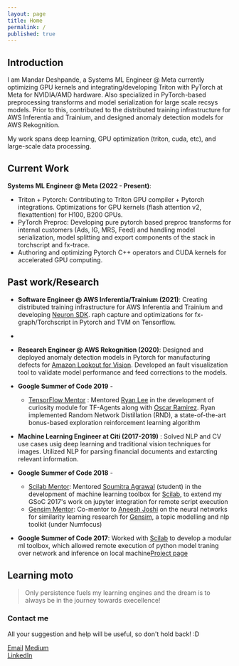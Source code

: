 ```yaml
---
layout: page
title: Home
permalink: /
published: true
---
```

## Introduction

I am Mandar Deshpande, a Systems ML Engineer @ Meta currently optimizing GPU kernels and integrating/developing Triton with PyTorch at Meta for NVIDIA/AMD hardware. Also specialized in PyTorch-based preprocessing transforms and model serialization for large scale recsys models. Prior to this, contributed to the distributed training infrastructure for AWS Inferentia and Trainium, and designed anomaly detection models for AWS Rekognition. 

My work spans deep learning, GPU optimization (triton, cuda, etc), and large-scale data processing.


## Current Work

**Systems ML Engineer @ Meta (2022 - Present)**: 
  - Triton + Pytorch: Contributing to Triton GPU compiler + Pytorch integrations. Optimizations for GPU kernels (flash attention v2, flexattention) for H100, B200 GPUs.
  - PyTorch Preproc: Developing pure pytorch based preproc transforms for internal customers (Ads, IG, MRS, Feed) and handling model serialization, model splitting and export components of the stack in torchscript and fx-trace.
  - Authoring and optimizing Pytorch C++ operators and CUDA kernels for accelerated GPU computing.

## Past work/Research

- **Software Engineer @ AWS Inferentia/Trainium (2021)**: Creating distributed training infrastructure for AWS Inferentia and Trainium and developing [Neuron SDK](https://awsdocs-neuron.readthedocs-hosted.com/en/latest/).  raph capture and optimizations for fx-graph/Torchscript in Pytorch and TVM on Tensorflow.
- 
- **Research Engineer @ AWS Rekognition (2020)**:  Designed and deployed anomaly detection models in Pytorch for manufacturing defects for [Amazon Lookout for Vision](https://aws.amazon.com/lookout-for-vision/). Developed an fault visualization tool to validate model performance and feed corrections to the models.

- **Google Summer of Code 2019** -
  - [TensorFlow Mentor](https://summerofcode.withgoogle.com/projects/#4814181524570112) : Mentored [Ryan Lee](https://www.linkedin.com/in/seungjaeryanlee/) in the development of curiosity module for TF-Agents along with [Oscar Ramirez](https://www.linkedin.com/in/oscar-ramirez-905913b9/). Ryan implemented Random Network Distillation (RND),  a state-of-the-art bonus-based exploration reinforcement learning algorithm

- **Machine Learning Engineer at Citi (2017-2019)** : Solved NLP and CV use cases usig deep learning and traditional vision techniques for images. Utilized NLP for parsing financial documents and extarcting relevant information.
  
- **Google Summer of Code 2018** -   
  - [Scilab Mentor](https://summerofcode.withgoogle.com/projects/#4959724454281216): Mentored [Soumitra Agrawal](https://www.linkedin.com/in/soumitra-agarwal/) (student) in the development of machine learning toolbox for [Scilab](https://www.scilab.org), to extend my GSoC 2017's work on jupyter integration for remote script execution
  - [Gensim Mentor](https://summerofcode.withgoogle.com/projects/#4788943535472640): Co-mentor to [Aneesh Joshi](https://www.linkedin.com/in/aneeshyjoshi/) on the neural networks for similarity learning research for [Gensim](https://radimrehurek.com/gensim/), a topic modelling and nlp toolkit (under Numfocus) 
  
- **Google Summer of Code 2017**: Worked with [Scilab](https://www.scilab.org) to develop a modular ml toolbox, which allowed remote execution of python model traning over network and inference on local machine<a href="https://summerofcode.withgoogle.com/projects/#6738686042439680">Project page</a>  




## Learning moto
>Only persistence fuels my learning engines and the dream is to always be in the journey towards execellence!  
  


### Contact me
All your suggestion and help will be useful, so don't hold back! :D  

[Email](razzormandar@gmail.com)
[Medium](https://medium.com/@razzormandar)  
[LinkedIn](https://www.linkedin.com/in/mandardeshpande1995/)
</div>
